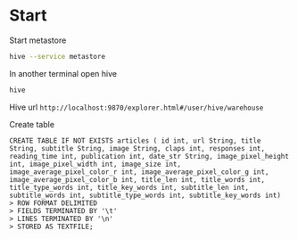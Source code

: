 # Start
Start metastore
```bash
hive --service metastore
```
In another terminal open hive
```bash
hive
```

Hive url
`http://localhost:9870/explorer.html#/user/hive/warehouse`

Create table
```
CREATE TABLE IF NOT EXISTS articles ( id int, url String, title String, subtitle String, image String, claps int, responses int, reading_time int, publication int, date_str String, image_pixel_height int, image_pixel_width int, image_size int, image_average_pixel_color_r int, image_average_pixel_color_g int, image_average_pixel_color_b int, title_len int, title_words int, title_type_words int, title_key_words int, subtitle_len int, subtitle_words int, subtitle_type_words int, subtitle_key_words int)
> ROW FORMAT DELIMITED
> FIELDS TERMINATED BY '\t'
> LINES TERMINATED BY '\n'
> STORED AS TEXTFILE;
```